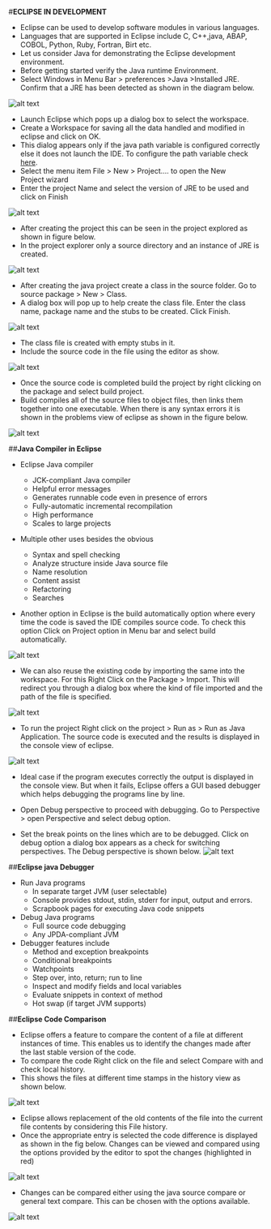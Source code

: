 #**ECLIPSE IN DEVELOPMENT**

- Eclipse can be used to develop software modules in various languages.
- Languages that are supported in Eclipse include C, C++,java, ABAP, COBOL, Python, Ruby, Fortran, Birt etc.
- Let us consider Java for demonstrating the Eclipse development environment.
- Before getting started verify the Java runtime Environment.
- Select Windows in Menu Bar > preferences >Java >Installed JRE. Confirm that a JRE has been detected as shown in the diagram below.

![alt text](https://github.com/pkdevaraj/Software-Engineering-Presentations/blob/master/images/img9.png "JRE Verification")

- Launch Eclipse which pops up a dialog box to select the workspace.
- Create a Workspace for saving all the data handled and modified in eclipse and click on OK.
- This dialog appears only if the java path variable is configured correctly else it does not launch the IDE. To configure the path variable check [here](https://java.com/en/download/help/path.xml).
- Select the menu item File > New > Project.... to open the New Project wizard
- Enter the project Name and select the version of JRE to be used and click on Finish

![alt text](https://github.com/pkdevaraj/Software-Engineering-Presentations/blob/master/images/img11.png "Project Start")

- After creating the project this can be seen in the project explored as shown in figure below.
- In the project explorer only a source directory and an instance of JRE is created.

![alt text](https://github.com/pkdevaraj/Software-Engineering-Presentations/blob/master/images/img10.png "Created JRE")

- After creating the java project create a class in the source folder. Go to source package > New > Class.
- A dialog box will pop up to help create the class file. Enter the class name, package name and the stubs to be created. Click Finish.

![alt text](https://github.com/pkdevaraj/Software-Engineering-Presentations/blob/master/images/img13.png "ProjectName")

- The class file is created with empty stubs in it.
- Include the source code in the file using the editor as show.

![alt text](https://github.com/pkdevaraj/Software-Engineering-Presentations/blob/master/images/img14.png "ProjectBuild")

- Once the source code is completed build the project by right clicking on the package and select build project.
- Build compiles all of the source files to object files, then links them together into one executable. When there is any syntax errors it is shown in the problems view of eclipse as shown in the figure below.

![alt text](https://github.com/pkdevaraj/Software-Engineering-Presentations/blob/master/images/img16.png "ProjectBuildAuto")

##**Java Compiler in Eclipse**
- Eclipse Java compiler
  * JCK-compliant Java compiler
  * Helpful error messages
  * Generates runnable code even in presence of errors
  * Fully-automatic incremental recompilation
  * High performance
  * Scales to large projects
- Multiple other uses besides the obvious
  * Syntax and spell checking
  * Analyze structure inside Java source file
  * Name resolution
  * Content assist
  * Refactoring
  * Searches

- Another option in Eclipse is the build automatically option where every time the code is saved the IDE compiles source code. To check this option Click on Project option in Menu bar and select build automatically.

![alt text](https://github.com/pkdevaraj/Software-Engineering-Presentations/blob/master/images/img19.png "ProjectImport")

- We can also reuse the existing code by importing the same into the workspace. For this Right Click on the Package > Import. This will redirect you through a dialog box where the kind of file imported and the path of the file is specified.

![alt text](https://github.com/pkdevaraj/Software-Engineering-Presentations/blob/master/images/img18.png "ProjectReuse")

- To run the project Right click on the project > Run as > Run as Java Application. The source code is executed and the results is displayed in the console view of eclipse.

![alt text](https://github.com/pkdevaraj/Software-Engineering-Presentations/blob/master/images/img21.png "ProjectConsole")

- Ideal case if the program executes correctly the output is displayed in the console view. But when it fails, Eclipse offers a GUI based debugger which helps debugging the programs line by line.
- Open Debug perspective to proceed with debugging. Go to Perspective > open Perspective and select debug option.

- Set the break points on the lines which are to be debugged. Click on debug option a dialog box appears as a check for switching perspectives. The Debug perspective is shown below.
![alt text](https://github.com/pkdevaraj/Software-Engineering-Presentations/blob/master/images/img22.PNG "ProjectDebug")

##**Eclipse java Debugger**

- Run Java programs
  * In separate target JVM (user selectable)
  * Console provides stdout, stdin, stderr for input, output and errors.
  * Scrapbook pages for executing Java code snippets
- Debug Java programs
  * Full source code debugging
  * Any JPDA-compliant JVM
- Debugger features include
  * Method and exception breakpoints
  * Conditional breakpoints
  * Watchpoints
  * Step over, into, return; run to line
  * Inspect and modify fields and local variables
  * Evaluate snippets in context of method
  * Hot swap (if target JVM supports)

##**Eclipse Code Comparison**
- Eclipse offers a feature to compare the content of a file at different instances of time. This enables us to identify the changes made after the last stable version of the code.
- To compare the code Right click on the file and select Compare with and check local history.
- This shows the files at different time stamps in the history view as shown below.

![alt text](https://github.com/pkdevaraj/Software-Engineering-Presentations/blob/master/images/img24.png "Projecthistory")

- Eclipse allows replacement of the old contents of the file into the current file contents by considering this File history.
- Once the appropriate entry is selected the code difference is displayed as shown in the fig below. Changes can be viewed and compared using the options provided by the editor to spot the changes (highlighted in red)

![alt text](https://github.com/pkdevaraj/Software-Engineering-Presentations/blob/master/images/img25.png "ProjectCompare")
- Changes can be compared either using the java source compare or general text compare. This can be chosen with the options available. 

![alt text](https://github.com/pkdevaraj/Software-Engineering-Presentations/blob/master/images/img26.png "ProjectJavaCompare")



